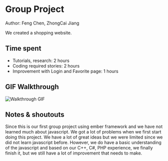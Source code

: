 # Group Project

Author: Feng Chen, ZhongCai Jiang

We created a shopping website.

## Time spent
 * Tutorials, research: 2 hours
 * Coding required stories: 2 hours
 * Improvement with Login and Favorite page: 1 hours
 

## GIF Walkthrough

![Walkthrough GIF](gif.gif)

## Notes & shoutouts

Since this is our first group project using ember framework and we have not learned much about javascript. We got a lot of problems when we first start doing this project. We have a lot of great ideas but we were limited since we did not learn javascript before. However, we do have a basic understanding of the javascript and based on our C++, C#, PHP experience, we finally finish it, but we still have a lot of improvement that needs to make.
